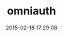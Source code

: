 ---
layout: post
title:  "omniauth"
repo:   "intridea/omniauth"
date:   2015-02-18 17:29:08
gemurl: http://github.com/intridea/omniauth
---